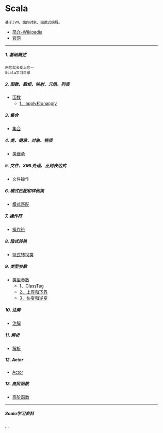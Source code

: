 # Scala
    基于JVM、面向对象、函数式编程。
- [简介-Wikipedia](https://en.wikipedia.org/wiki/Scala_(programming_language))
- <a href="https://www.scala-lang.org/" target="_blank">官网</a>
---
##### 1. 基础概述
    用它就会爱上它～
    Scala学习目录

##### 2. 函数、数组、映射、元组、列表
* [函数](_02_funcOp)
    - [1、apply和unapply](_02_funcOp/apply方法.md)

##### 3. 集合
* [集合](_03_gatherOp)

##### 4. 类、继承、对象、特质
* [类继承](_04_classOp)

##### 5. 文件、XML处理、正则表达式
* [文件操作](_05_fileOp)

##### 6. 模式匹配和样例类
* [模式匹配](_06_matchOp)

##### 7. 操作符
* [操作符](_07_operatorOp)

##### 8. 隐式转换
* [隐式转换类](_08_implicitDemo)

##### 9. 类型参数
* [类型参数](_09_typeParam)
    - [1、ClassTag](_09_typeParam/ClassTag.md)
    - [2、上界和下界](_09_typeParam/上界下界.md)
    - [3、协变和逆变](_09_typeParam/协变和逆变.md)

##### 10. 注解
* [注解](_10_annotationOp)

##### 11. 解析
* [解析](_11_grammarOp)

##### 12. Actor
* [Actor](_12_actorOp)

##### 13. 高阶函数
* [高阶函数](_13_highOrder)

---
##### Scala学习资料
...
